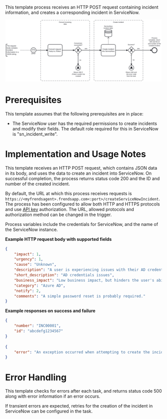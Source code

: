 This template process receives an HTTP POST request containing incident information, and creates a corresponding incident in ServiceNow.

![Template](assets/HTTP-to-ServiceNow-Create-incident.svg)

# Prerequisites

This template assumes that the following prerequisites are in place:

- The ServiceNow user has the required permissions to create incidents and modify their fields. The default role required for this in ServiceNow is "sn_incident_write".

# Implementation and Usage Notes

This template receives an HTTP POST request, which contains JSON data in its body, and uses the data to create an incident into ServiceNow. On successful completion, the process returns status code 200 and the ID and number of the created incident.

By default, the URL at which this process receives requests is `https://<myfrendsagent>.frendsapp.com<:port>/createServiceNowIncident`. The process has been configured to allow both HTTP and HTTPS protocols and use [API key](https://docs.frends.com/en/articles/2206706-api-keys) authorization. The URL, allowed protocols and authorization method can be changed in the trigger.

Process variables include the credentials for ServiceNow, and the name of the ServiceNow instance.

**Example HTTP request body with supported fields**

```JSON
{
    "impact": 1,
    "urgency": 1,
    "cause": "Unknown",
    "description": "A user is experiencing issues with their AD credentials",
    "short_description": "AD credentials issues",
    "business_impact": "Low business impact, but hinders the user's ability to work.",
    "category": "Azure AD",
    "notify": 2,
    "comments": "A simple password reset is probably required."
}
```

**Example responses on success and failure**

```JSON
{
    "number": "INC00001",
    "id": "abcdefg1234567"
}

{
    "error": "An exception occurred when attempting to create the incident into ServiceNow. HTTP status code: 401"
}
```

# Error Handling

This template checks for errors after each task, and returns status code 500 along with error information if an error occurs.

If transient errors are expected, retries for the creation of the incident in ServiceNow can be configured in the task.